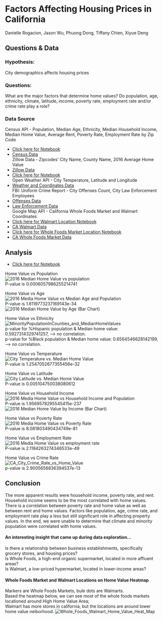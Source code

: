 # Factors Affecting Housing Prices in California
Danielle Rogacion, Jason Wu, Phuong Dong, Tiffany Chien, Xiyue Deng
##  Questions & Data
### Hypothesis: 
City demographics affects housing prices
### Questions: 
What are the major factors that determine home values? Do population, age, ethnicity, climate, latitude, income, poverty rate, employment rate and/or crime rate play a role?  
### Data Source
Census API - Population, Median Age, Ethnicity, Median Household Income, Median Home Value, Average Rent, Poverty Rate, Employment Rate by Zip Code  
* [Click here for Notebook](/Data/CA_Census_Data.ipynb)  
* [Census Data](/Data/census_data.csv)  
Zillow Data - Zipcodes’  City Name, County Name, 2016 Average Home Value  
* [Zillow Data](/Data/Zip_Zhvi_AllHomes.csv)
* [Click here for Notebook](/Data/Zillow_CA_ZipCode_HomeValue_2016.ipynb)  
Open Weather API - City Temperature, Latitude and Longitude
* [Weather and Coordinates Data](/Data/Combined_loc_CA.csv)  
FBI: Uniform Crime Report - City Offenses Count, City Law Enforcement Employees  
* [Offenses Data](/Data/City_Offenses.xls)  
* [Law Enforcement Data](/Data/City_Law_Enforcement.xls)  
Google Map API -  California Whole Foods Market and Walmart Coordinates  
* [Click here for Walmart Location Notebook](/Data/Walmart_Location_In_California.ipynb)
* [CA Walmart Data](/Data/Walmart%20CA%20Location.csv)  
* [Click here for Whole Foods Market Location Notebook](/Data/WholeFoods_Location_In_California.ipynb)
* [CA Whole Foods Market Data](/Data/Whole%20Foods%20CA%20Location.csv) 
## Analysis
* [Click here for Notebook](/CA_HomeValue_Analysis_Main.ipynb)  
  
Home Value vs Population  
![2016 Median Home Value vs population](/Images/2016%20Median%20Home%20Value%20vs%20population.png)  
P-value is 0.0006057986255214741  
  
Home Value vs Age  
![2016 Media Home Value vs Median Age and Population](/Images/2016%20Media%20Home%20Value%20vs%20Median%20Age%20and%20Population.png)  
P-value is 1.8119773237169143e-34  
![2016 Median Home Value by Age (Bar Chart)](/Images/2016%20Median%20Home%20Value%20by%20Age%20(Bar%20Chart).png)  
  
Home Value vs Ethnicity  
![MinorityPopulationInCounties_and_MedianHomeValues](/Images/MinorityPopulationInCounties_and_MedianHomeValues.png)  
p-value for %Hispanic population & Median home value: 0.5927314329741257, --> no correlation.  
p-value for %Black population & Median home value: 0.6564546628142199, --> no correlation.  
  
Home Value vs Temperature  
![City Temperature vs. Median Home Value](/Images/City%20Temperature%20vs.%20Median%20Home%20Value.png)  
P-value is 1.2547052677355456e-32  
  
Home Value vs Latitude  
![City Latitude vs. Median Home Value](/Images/City%20Latitude%20vs.%20Median%20Home%20Value.png)  
P-value is 0.005104750038080612   
  
Home Value vs Household Income  
![2016 Media Home Value vs Household Income and Population](/Images/2016%20Media%20Home%20Value%20vs%20Household%20Income%20and%20Population.png)  
P-value is 1.9569578295545415e-237  
![2016 Median Home Value by Income (Bar Chart)](/Images/2016%20Median%20Home%20Value%20by%20Income%20(Bar%20Chart).png)   
   
Home Value vs Poverty Rate   
![2016 Media Home Value vs Poverty Rate](/Images/2016%20Media%20Home%20Value%20vs%20Poverty%20Rate%20and%20Population.png)  
P-value is 8.081803490434749e-81  
   
Home Value vs Employment Rate  
![2016 Media Home Value vs employment rate](/Images/2016%20Media%20Home%20Value%20vs%20employment%20rate.png)  
P-value is 2.1184263274346533e-49  
   
Home Value vs Crime Rate  
![CA_City_Crime_Rate_vs_Home_Value](/Images/CA_City_Crime_Rate_vs_Home_Value.png)  
p-value is 2.9005656836394537e-13  

## Conclusion
The more apparent results were household income, poverty rate, and rent. Household income seems to be the most correlated with home values. There is a correlation between poverty rate and home value as well as between rent and home values. Factors like population, age, crime rate, and employment rate play a less but still significant role in affecting property values. In the end, we were unable to determine that climate and minority population were correlated with home values.  
  
#### An interesting insight that came up during data exploration...  
Is there a relationship between business establishments, specifically grocery stores, and housing prices?   
Is Whole Foods, a high-end organic supermarket, located in more affluent areas?   
Is Walmart, a low-priced hypermarket, located in lower-income areas?  
  
#### Whole Foods Market and Walmart Locations on Home Value Heatmap  
Markers are Whole Foods Markets, bule dots are Walmarts.  
Based the heatmap below, we can see most of the whole foods markets locationed around High Home Value Area;  
Walmart has more stores in california, but the locations are around lower home value neiborhood.
![Whole_Foods_Walmart_Home_Value_Heat_Map](/Images/Whole_Foods_Walmart_Home_Value_Heat_Map.png) 
